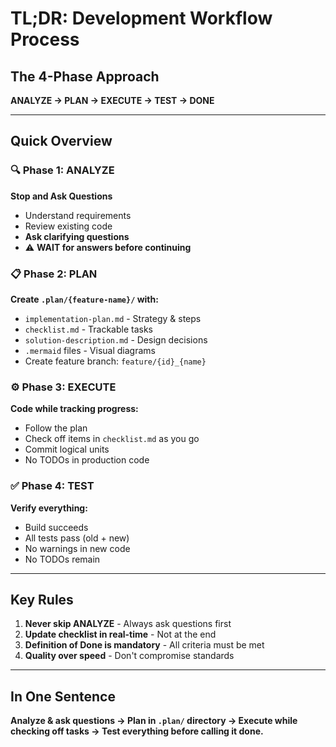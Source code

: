 

# TL;DR: Development Workflow Process

## The 4-Phase Approach

**ANALYZE → PLAN → EXECUTE → TEST → DONE**

---

## Quick Overview

### 🔍 **Phase 1: ANALYZE** 
**Stop and Ask Questions**
- Understand requirements
- Review existing code
- **Ask clarifying questions**
- ⚠️ **WAIT for answers before continuing**

### 📋 **Phase 2: PLAN**
**Create `.plan/{feature-name}/` with:**
- `implementation-plan.md` - Strategy & steps
- `checklist.md` - Trackable tasks
- `solution-description.md` - Design decisions
- `.mermaid` files - Visual diagrams
- Create feature branch: `feature/{id}_{name}`

### ⚙️ **Phase 3: EXECUTE**
**Code while tracking progress:**
- Follow the plan
- Check off items in `checklist.md` as you go
- Commit logical units
- No TODOs in production code

### ✅ **Phase 4: TEST**
**Verify everything:**
- Build succeeds
- All tests pass (old + new)
- No warnings in new code
- No TODOs remain

---

## Key Rules

1. **Never skip ANALYZE** - Always ask questions first
2. **Update checklist in real-time** - Not at the end
3. **Definition of Done is mandatory** - All criteria must be met
4. **Quality over speed** - Don't compromise standards

---

## In One Sentence

**Analyze & ask questions → Plan in `.plan/` directory → Execute while checking off tasks → Test everything before calling it done.**